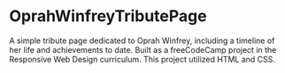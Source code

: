 # OprahWinfreyTributePage
A simple tribute page dedicated to Oprah Winfrey, including a timeline of her life and achievements to date. 
Built as a freeCodeCamp project in the Responsive Web Design curriculum.
This project utilized HTML and CSS. 
